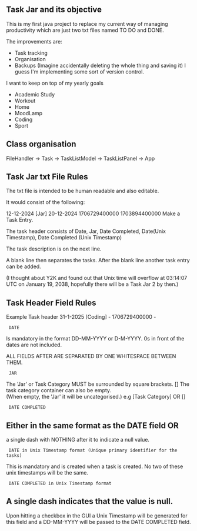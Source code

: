## Task Jar and its objective

This is my first java project to replace my current way of managing productivity which are just two txt files named TO DO and DONE.

The improvements are:
- Task tracking
- Organisation
- Backups (Imagine accidentally deleting the whole thing and saving it) I guess I'm implementing some sort of version control.

I want to keep on top of my yearly goals

- Academic Study
- Workout
- Home
- MoodLamp
- Coding
- Sport


## Class organisation

FileHandler -> Task -> TaskListModel -> TaskListPanel -> App

## Task Jar txt File Rules

The txt file is intended to be human readable and also editable.

It would consist of the following:

12-12-2024 [Jar] 20-12-2024 1706729400000 1703894400000
Make a Task Entry. 

The task header consists of
Date, Jar, Date Completed, Date(Unix Timestamp), Date Completed (Unix Timestamp)

The task description is on the next line.

A blank line then separates the tasks. 
After the blank line another task entry can be added. 

(I thought about Y2K and found out that Unix time will overflow at 03:14:07 UTC on January 19, 2038,
hopefully there will be a Task Jar 2 by then.)

## Task Header Field Rules 

Example Task header
31-1-2025 [Coding] - 1706729400000 -

     DATE
Is mandatory in the format DD-MM-YYYY or D-M-YYYY.
0s in front of the dates are not included. 

ALL FIELDS AFTER ARE SEPARATED BY ONE WHITESPACE BETWEEN THEM. 

     JAR
The 'Jar' or Task Category MUST be surrounded by square brackets. []
The task category container can also be empty.  
(When empty, the 'Jar' it will be uncategorised.)
e.g [Task Category]  OR  []

     DATE COMPLETED
Either in the same format as the DATE field OR
-
a single dash with NOTHING after it to indicate a null value.

     DATE in Unix Timestamp format (Unique primary identifier for the tasks)
This is mandatory and is created when a task is created. No two of these unix timestamps will be the same. 

     DATE COMPLETED in Unix Timestamp format
A single dash indicates that the value is null.
-
Upon hitting a checkbox in the GUI a Unix Timestamp will be generated for this field and a DD-MM-YYYY will be passed to the DATE COMPLETED field. 